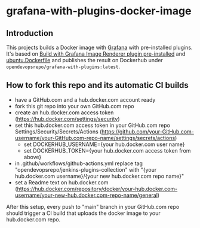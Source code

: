grafana-with-plugins-docker-image
=================================

Introduction
------------
This projects builds a Docker image with [Grafana](https://grafana.com/) with pre-installed plugins. It's based on [Build with Grafana Image Renderer plugin pre-installed](https://grafana.com/docs/grafana/latest/installation/docker/#build-with-grafana-image-renderer-plugin-pre-installed) and [ubuntu.Dockerfile](https://github.com/grafana/grafana/blob/main/packaging/docker/custom/ubuntu.Dockerfile)
and publishes the result on Dockerhub under ```opendevopsrepo/grafana-with-plugins:latest```.



How to fork this repo and its automatic CI builds
-------------------------------------------------
* have a GitHub.com and a hub.docker.com account ready
* fork this git repo into your own GitHub.com repo
* create an hub.docker.com access token (https://hub.docker.com/settings/security)
* set this hub.docker.com access token in your GitHub.com repo Settings/Security/Secrets/Actions (https://github.com/your-GitHub.com-username/your-GitHub.com-repo-name/settings/secrets/actions)
    * set DOCKERHUB_USERNAME={your hub.docker.com user name}
    * set DOCKERHUB_TOKEN={your hub.docker.com access token from above}
* in .github/workflows/github-actions.yml replace tag "opendevopsrepo/jenkins-plugins-collection" with "{your hub.docker.com username}/{your new hub.docker.com repo name}"
* set a Readme text on hub.docker.com (https://hub.docker.com/repository/docker/your-hub.docker.com-username/your-new-hub.docker.com-repo-name/general)

After this setup, every push to "main" branch in your GitHub.com repo should trigger a CI build that uploads the docker image to your hub.docker.com repo.

